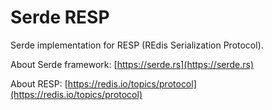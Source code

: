 # Serde RESP
Serde implementation for RESP (REdis Serialization Protocol).

About Serde framework: [https://serde.rs](https://serde.rs)

About RESP: [https://redis.io/topics/protocol](https://redis.io/topics/protocol)
